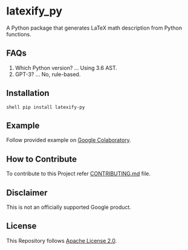 # latexify_py
A Python package that generates LaTeX math description from Python functions.

## FAQs
1. Which Python version? ... Using 3.6 AST.
2. GPT-3? ... No, rule-based.

## Installation

``shell
pip install latexify-py
``

## Example

Follow provided example on [Google Colaboratory](https://colab.research.google.com/drive/1MuiawKpVIZ12MWwyYuzZHmbKThdM5wNJ?usp=sharing).

## How to Contribute 
To contribute to this Project refer [CONTRIBUTING.md](https://github.com/google/latexify_py/blob/develop/CONTRIBUTING.md) file.

## Disclaimer

This is not an officially supported Google product.

## License 

This Repository follows [Apache License 2.0](https://github.com/google/latexify_py/blob/develop/LICENSE).
